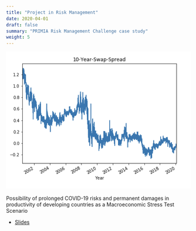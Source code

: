 ```yaml
---
title: "Project in Risk Management"
date: 2020-04-01
draft: false
summary: "PRIMIA Risk Management Challenge case study"
weight: 5
---
```


![swap-spread](/images/swap-spread.png)

Possibility of prolonged COVID-19 risks and permanent damages in productivity of developing countries as a Macroeconomic Stress Test Scenario

* [Slides](/pdfs/LTCM_Final_Presentation.pdf) 